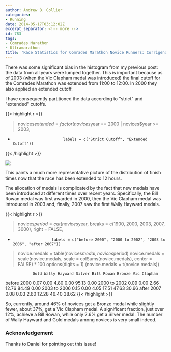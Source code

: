 ```yaml
---
author: Andrew B. Collier
categories:
- Running
date: 2014-05-17T03:12:02Z
excerpt_separator: <!-- more -->
id: 783
tags:
- Comrades Marathon
- Ultramarathon
title: 'Race Statistics for Comrades Marathon Novice Runners: Corrigendum'
---
```


There was some significant bias in the histogram from my previous post: the data from all years were lumped together. This is important because as of 2003 (when the Vic Clapham medal was introduced) the final cutoff for the Comrades Marathon was extended from 11:00 to 12:00. In 2000 they also applied an extended cutoff.

<!--more-->

I have consequently partitioned the data according to "strict" and "extended" cutoffs.

{{< highlight r >}}
> novices$extended = factor(novices$year == 2000 | novices$year >= 2003,
+                           labels = c("Strict Cutoff", "Extended Cutoff"))
{{< /highlight >}}

<img src="/img/2014/05/novice-finish-times-hist1.png">

This paints a much more representative picture of the distribution of finish times now that the race has been extended to 12 hours.

The allocation of medals is complicated by the fact that new medals have been introduced at different times over recent years. Specifically, the Bill Rowan medal was first awarded in 2000, then the Vic Clapham medal was introduced in 2003 and, finally, 2007 saw the first Wally Hayward medals.

{{< highlight r >}}
> novices$period = cut(novices$year, breaks = c(1900, 2000, 2003, 2007, 3000), right = FALSE,
+                      labels = c("before 2000", "2000 to 2002", "2003 to 2006", "after 2007"))
>
> novice.medals = table(novices$medal, novices$period)
> novice.medals = scale(novice.medals, scale = colSums(novice.medals), center = FALSE) * 100
> options(digits = 1)
> (novice.medals = t(novice.medals))
              
                Gold Wally Hayward Silver Bill Rowan Bronze Vic Clapham
  before 2000   0.07          0.00   4.80       0.00  95.13        0.00
  2000 to 2002  0.09          0.00   2.66      12.76  84.49        0.00
  2003 to 2006  0.15          0.00   4.05      17.51  47.63       30.66
  after 2007    0.08          0.03   2.60      12.28  46.40       38.62
{{< /highlight >}}

So, currently, around 46% of novices get a Bronze medal while slightly fewer, about 37%, get a Vic Clapham medal. A significant fraction, just over 12%, achieve a Bill Rowan, while only 2.6% get a Silver medal. The number of Wally Hayward and Gold medals among novices is very small indeed.

### Acknowledgement

Thanks to Daniel for pointing out this issue!
